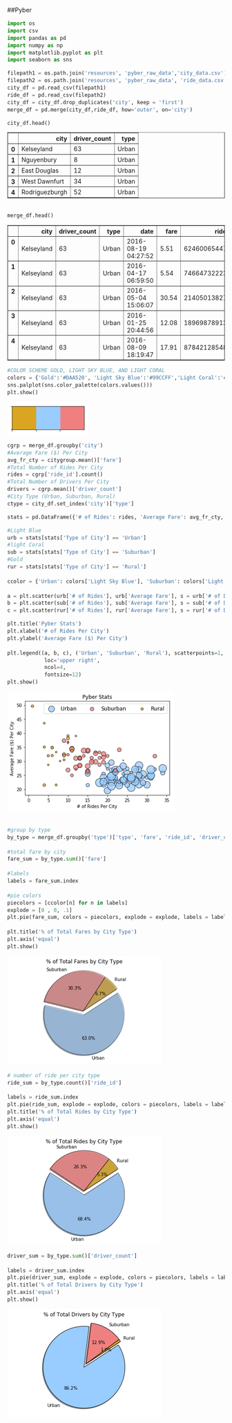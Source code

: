 ##Pyber



```python
import os
import csv
import pandas as pd
import numpy as np 
import matplotlib.pyplot as plt
import seaborn as sns
```


```python
filepath1 = os.path.join('resources', 'pyber_raw_data','city_data.csv')
filepath2 = os.path.join('resources', 'pyber_raw_data', 'ride_data.csv')
city_df = pd.read_csv(filepath1)
ride_df = pd.read_csv(filepath2)
city_df = city_df.drop_duplicates('city', keep = 'first')
merge_df = pd.merge(city_df,ride_df, how='outer', on='city')

```


```python
city_df.head()
```




<div>
<style>
    .dataframe thead tr:only-child th {
        text-align: right;
    }

    .dataframe thead th {
        text-align: left;
    }

    .dataframe tbody tr th {
        vertical-align: top;
    }
</style>
<table border="1" class="dataframe">
  <thead>
    <tr style="text-align: right;">
      <th></th>
      <th>city</th>
      <th>driver_count</th>
      <th>type</th>
    </tr>
  </thead>
  <tbody>
    <tr>
      <th>0</th>
      <td>Kelseyland</td>
      <td>63</td>
      <td>Urban</td>
    </tr>
    <tr>
      <th>1</th>
      <td>Nguyenbury</td>
      <td>8</td>
      <td>Urban</td>
    </tr>
    <tr>
      <th>2</th>
      <td>East Douglas</td>
      <td>12</td>
      <td>Urban</td>
    </tr>
    <tr>
      <th>3</th>
      <td>West Dawnfurt</td>
      <td>34</td>
      <td>Urban</td>
    </tr>
    <tr>
      <th>4</th>
      <td>Rodriguezburgh</td>
      <td>52</td>
      <td>Urban</td>
    </tr>
  </tbody>
</table>
</div>




```python

merge_df.head()
```




<div>
<style>
    .dataframe thead tr:only-child th {
        text-align: right;
    }

    .dataframe thead th {
        text-align: left;
    }

    .dataframe tbody tr th {
        vertical-align: top;
    }
</style>
<table border="1" class="dataframe">
  <thead>
    <tr style="text-align: right;">
      <th></th>
      <th>city</th>
      <th>driver_count</th>
      <th>type</th>
      <th>date</th>
      <th>fare</th>
      <th>ride_id</th>
    </tr>
  </thead>
  <tbody>
    <tr>
      <th>0</th>
      <td>Kelseyland</td>
      <td>63</td>
      <td>Urban</td>
      <td>2016-08-19 04:27:52</td>
      <td>5.51</td>
      <td>6246006544795</td>
    </tr>
    <tr>
      <th>1</th>
      <td>Kelseyland</td>
      <td>63</td>
      <td>Urban</td>
      <td>2016-04-17 06:59:50</td>
      <td>5.54</td>
      <td>7466473222333</td>
    </tr>
    <tr>
      <th>2</th>
      <td>Kelseyland</td>
      <td>63</td>
      <td>Urban</td>
      <td>2016-05-04 15:06:07</td>
      <td>30.54</td>
      <td>2140501382736</td>
    </tr>
    <tr>
      <th>3</th>
      <td>Kelseyland</td>
      <td>63</td>
      <td>Urban</td>
      <td>2016-01-25 20:44:56</td>
      <td>12.08</td>
      <td>1896987891309</td>
    </tr>
    <tr>
      <th>4</th>
      <td>Kelseyland</td>
      <td>63</td>
      <td>Urban</td>
      <td>2016-08-09 18:19:47</td>
      <td>17.91</td>
      <td>8784212854829</td>
    </tr>
  </tbody>
</table>
</div>




```python
#COLOR SCHEME GOLD, LIGHT SKY BLUE, AND LIGHT CORAL
colors = {'Gold':'#DAA520', 'Light Sky Blue':'#99CCFF','Light Coral':'#F08080'}
sns.palplot(sns.color_palette(colors.values()))
plt.show()
```


![png](output_4_0.png)



```python
cgrp = merge_df.groupby('city')
#Average Fare ($) Per City
avg_fr_cty = citygroup.mean()['fare']
#Total Number of Rides Per City
rides = cgrp['ride_id'].count()
#Total Number of Drivers Per City
drivers = cgrp.mean()['driver_count']
#City Type (Urban, Suburban, Rural)
ctype = city_df.set_index('city')['type']
```


```python
stats = pd.DataFrame({'# of Rides': rides, 'Average Fare': avg_fr_cty, '# of Drivers': drivers, 'Type of City': ctype})
```


```python
#Light Blue
urb = stats[stats['Type of City'] == 'Urban']
#light Coral
sub = stats[stats['Type of City'] == 'Suburban']
#Gold
rur = stats[stats['Type of City'] == 'Rural']

ccolor = {'Urban': colors['Light Sky Blue'], 'Suburban': colors['Light Coral'], 'Rural': colors['Gold']}

a = plt.scatter(urb['# of Rides'], urb['Average Fare'], s = urb['# of Drivers']*5, color = ccolor['Urban'], edgecolor = 'black', label = 'Urban', alpha = .75)
b = plt.scatter(sub['# of Rides'], sub['Average Fare'], s = sub['# of Drivers']*5, color = ccolor['Suburban'], edgecolor = 'black', label = 'Suburban', alpha = .75)
c = plt.scatter(rur['# of Rides'], rur['Average Fare'], s = rur['# of Drivers']*5, color = ccolor['Rural'], edgecolor = 'black', label = 'Rural', alpha = .75)


```


```python
plt.title('Pyber Stats')
plt.xlabel('# of Rides Per City')
plt.ylabel('Average Fare ($) Per City')

plt.legend((a, b, c), ('Urban', 'Suburban', 'Rural'), scatterpoints=1,
            loc='upper right',
            ncol=4,
            fontsize=12)
plt.show()


```


![png](output_8_0.png)



```python

#group by type
by_type = merge_df.groupby('type')['type', 'fare', 'ride_id', 'driver_count']

#total fare by city
fare_sum = by_type.sum()['fare']

#labels
labels = fare_sum.index

#pie colors
piecolors = [ccolor[n] for n in labels]
explode = [0 , 0, .1]
plt.pie(fare_sum, colors = piecolors, explode = explode, labels = labels, autopct = "%1.1f%%", startangle = 33, shadow = True, wedgeprops = {'linewidth': 1, 'edgecolor': 'black', 'alpha': .5})

plt.title('% of Total Fares by City Type')
plt.axis('equal')
plt.show()
```


![png](output_9_0.png)



```python
# number of ride per city type
ride_sum = by_type.count()['ride_id']

labels = ride_sum.index
plt.pie(ride_sum, explode = explode, colors = piecolors, labels = labels, autopct = "%1.1f%%", startangle = 33, shadow = True, wedgeprops = {'linewidth': 1, 'edgecolor': 'black', 'alpha': .75})
plt.title('% of Total Rides by City Type')
plt.axis('equal')
plt.show()
```


![png](output_10_0.png)



```python
driver_sum = by_type.sum()['driver_count']

labels = driver_sum.index
plt.pie(driver_sum, explode = explode, colors = piecolors, labels = labels, autopct = "%1.1f%%", startangle = 33, shadow = True, wedgeprops = {'linewidth': 1, 'edgecolor': 'black', 'alpha': 1})
plt.title('% of Total Drivers by City Type')
plt.axis('equal')
plt.show()
```


![png](output_11_0.png)

